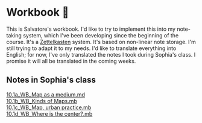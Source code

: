 # Workbook 🌸

This is Salvatore's workbook.
I'd like to try to implement this into my note-taking system, which I've been developing since the beginning of the course. It's a [Zettelkasten](https://en.wikipedia.org/wiki/Zettelkasten) system. It's based on non-linear note storage. I'm still trying to adapt it to my needs. I'd like to translate everything into English; for now, I've only translated the notes I took during Sophia's class. I promise it will all be translated in the coming weeks.

## Notes in Sophia's class

[10.1a_WB_Map as a medium.md](https://my.flowershow.app/@SCRCTT/Salvatore-Crucitti/ZK/01_RACCOGLITORE/10.1a_WB_Map+as+a+medium)
<br />
[10.1b_WB_Kinds of Maps.mb](https://my.flowershow.app/@SCRCTT/Salvatore-Crucitti/ZK/01_RACCOGLITORE/10.1b_WB_Kinds+of+Maps)
<br />
[10.1c_WB_Map, urban practice.mb](https://my.flowershow.app/@SCRCTT/Salvatore-Crucitti/ZK/01_RACCOGLITORE/10.1c_WB_Map%2C+urban+practice)
<br />
[10.1d_WB_Where is the center?.mb](https://my.flowershow.app/@SCRCTT/Salvatore-Crucitti/ZK/01_RACCOGLITORE/10.1d_WB_Where+is+the+center%3F)

